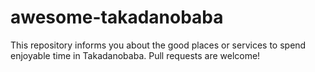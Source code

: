 # awesome-takadanobaba

This repository informs you about the good places or services to spend enjoyable time in Takadanobaba. Pull requests are welcome!
